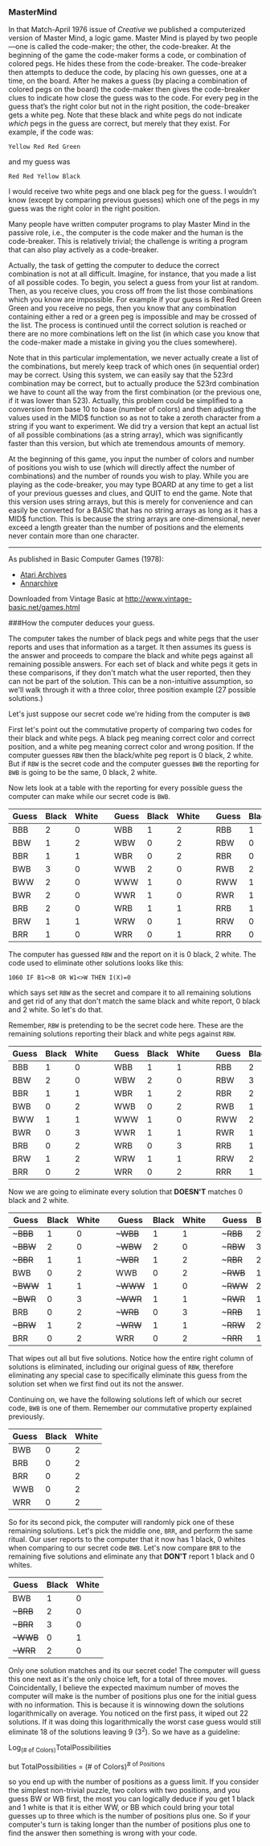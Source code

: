### MasterMind

In that Match-April 1976 issue of _Creative_ we published a computerized version of Master Mind, a logic game. Master Mind is played by two people—one is called the code-maker; the other, the code-breaker. At the beginning of the game the code-maker forms a code, or combination of colored pegs. He hides these from the code-breaker. The code-breaker then attempts to deduce the code, by placing his own guesses, one at a time, on the board. After he makes a guess (by placing a combination of colored pegs on the board) the code-maker then gives the code-breaker clues to indicate how close the guess was to the code. For every peg in the guess that’s the right color but not in the right position, the code-breaker gets a white peg. Note that these black and white pegs do not indicate _which_ pegs in the guess are correct, but merely that they exist. For example, if the code was:
```
Yellow Red Red Green
```

and my guess was
```
Red Red Yellow Black
```
I would receive two white pegs and one black peg for the guess. I wouldn’t know (except by comparing previous guesses) which one of the pegs in my guess was the right color in the right position.

Many people have written computer programs to play Master Mind in the passive role, i.e., the computer is the code maker and the human is the code-breaker. This is relatively trivial; the challenge is writing a program that can also play actively as a code-breaker.

Actually, the task of getting the computer to deduce the correct combination is not at all difficult. Imagine, for instance, that you made a list of all possible codes. To begin, you select a guess from your list at random. Then, as you receive clues, you cross off from the list those combinations which you know are impossible. For example if your guess is Red Red Green Green and you receive no pegs, then you know that any combination containing either a red or a green peg is impossible and may be crossed of the list. The process is continued until the correct solution is reached or there are no more combinations left on the list (in which case you know that the code-maker made a mistake in giving you the clues somewhere).

Note that in this particular implementation, we never actually create a list of the combinations, but merely keep track of which ones (in sequential order) may be correct. Using this system, we can easily say that the 523rd combination may be correct, but to actually produce the 523rd combination we have to count all the way from the first combination (or the previous one, if it was lower than 523). Actually, this problem could be simplified to a conversion from base 10 to base (number of colors) and then adjusting the values used in the MID$ function so as not to take a zeroth character from a string if you want to experiment. We did try a version that kept an actual list of all possible combinations (as a string array), which was significantly faster than this version, but which ate tremendous amounts of memory.

At the beginning of this game, you input the number of colors and number of positions you wish to use (which will directly affect the number of combinations) and the number of rounds you wish to play. While you are playing as the code-breaker, you may type BOARD at any time to get a list of your previous guesses and clues, and QUIT to end the game. Note that this version uses string arrays, but this is merely for convenience and can easily be converted for a BASIC that has no string arrays as long as it has a MID$ function. This is because the string arrays are one-dimensional, never exceed a length greater than the number of positions and the elements never contain more than one character.

---

As published in Basic Computer Games (1978):
- [Atari Archives](https://www.atariarchives.org/basicgames/showpage.php?page=110)
- [Annarchive](https://annarchive.com/files/Basic_Computer_Games_Microcomputer_Edition.pdf#page=125)

Downloaded from Vintage Basic at
http://www.vintage-basic.net/games.html

###How the computer deduces your guess.

The computer takes the number of black pegs and white pegs that the user reports
and uses that information as a target. It then assumes its guess is the answer
and proceeds to compare the black and white pegs against all remaining possible
answers. For each set of black and white pegs it gets in these comparisons, if 
they don't match what the user reported, then they can not be part of the solution.
This can be a non-intuitive assumption, so we'll walk through it with a three color,
three position example (27 possible solutions.)

Let's just suppose our secret code we're hiding from the computer is `BWB`

First let's point out the commutative property of comparing two codes for their
black and white pegs. A black peg meaning correct color and correct position, and
a white peg meaning correct color and wrong position.  If the computer guesses
`RBW` then the black/white peg report is 0 black, 2 white.  But if `RBW` is the 
secret code and the computer guesses `BWB` the reporting for `BWB` is going to be
the same, 0 black, 2 white. 

Now lets look at a table with the reporting for every possible guess the computer 
can make while our secret code is `BWB`.
                                                         
| Guess | Black | White |     | Guess | Black | White |     | Guess | Black | White |
|-------|-------|-------|-----|-------|-------|-------|-----|-------|-------|-------|
| BBB   | 2     | 0     |     | WBB   | 1     | 2     |     | RBB   | 1     | 1     |   
| BBW   | 1     | 2     |     | WBW   | 0     | 2     |     | RBW   | 0     | 2     |   
| BBR   | 1     | 1     |     | WBR   | 0     | 2     |     | RBR   | 0     | 1     |    
| BWB   | 3     | 0     |     | WWB   | 2     | 0     |     | RWB   | 2     | 0     |    
| BWW   | 2     | 0     |     | WWW   | 1     | 0     |     | RWW   | 1     | 0     |    
| BWR   | 2     | 0     |     | WWR   | 1     | 0     |     | RWR   | 1     | 0     |    
| BRB   | 2     | 0     |     | WRB   | 1     | 1     |     | RRB   | 1     | 0     |    
| BRW   | 1     | 1     |     | WRW   | 0     | 1     |     | RRW   | 0     | 1     |    
| BRR   | 1     | 0     |     | WRR   | 0     | 1     |     | RRR   | 0     | 0     | 

The computer has guessed `RBW` and the report on it is 0 black, 2 white. The code
used to eliminate other solutions looks like this:

`1060 IF B1<>B OR W1<>W THEN I(X)=0`

which says set `RBW` as the secret and compare it to all remaining solutions and 
get rid of any that don't match the same black and white report, 0 black and 2 white. 
So let's do that.

Remember, `RBW` is pretending to be the secret code here. These are the remaining
solutions reporting their black and white pegs against `RBW`.

| Guess | Black | White |     | Guess | Black | White |     | Guess | Black | White |
|-------|-------|-------|-----|-------|-------|-------|-----|-------|-------|-------|
| BBB   | 1     | 0     |     | WBB   | 1     | 1     |     | RBB   | 2     | 0     |   
| BBW   | 2     | 0     |     | WBW   | 2     | 0     |     | RBW   | 3     | 0     |   
| BBR   | 1     | 1     |     | WBR   | 1     | 2     |     | RBR   | 2     | 0     |    
| BWB   | 0     | 2     |     | WWB   | 0     | 2     |     | RWB   | 1     | 2     |    
| BWW   | 1     | 1     |     | WWW   | 1     | 0     |     | RWW   | 2     | 0     |    
| BWR   | 0     | 3     |     | WWR   | 1     | 1     |     | RWR   | 1     | 1     |    
| BRB   | 0     | 2     |     | WRB   | 0     | 3     |     | RRB   | 1     | 1     |    
| BRW   | 1     | 2     |     | WRW   | 1     | 1     |     | RRW   | 2     | 0     |    
| BRR   | 0     | 2     |     | WRR   | 0     | 2     |     | RRR   | 1     | 0     | 

Now we are going to eliminate every solution that **DOESN'T** matches 0 black and 2 white.

| Guess    | Black | White |     | Guess    | Black | White |     | Guess    | Black | White |
|----------|-------|-------|-----|----------|-------|-------|-----|----------|-------|-------|
| ~~~BBB~~ | 1     | 0     |     | ~~~WBB~~ | 1     | 1     |     | ~~~RBB~~ | 2     | 0     |   
| ~~~BBW~~ | 2     | 0     |     | ~~~WBW~~ | 2     | 0     |     | ~~~RBW~~ | 3     | 0     |   
| ~~~BBR~~ | 1     | 1     |     | ~~~WBR~~ | 1     | 2     |     | ~~~RBR~~ | 2     | 0     |    
| BWB      | 0     | 2     |     | WWB      | 0     | 2     |     | ~~~RWB~~ | 1     | 2     |    
| ~~~BWW~~ | 1     | 1     |     | ~~~WWW~~ | 1     | 0     |     | ~~~RWW~~ | 2     | 0     |    
| ~~~BWR~~ | 0     | 3     |     | ~~~WWR~~ | 1     | 1     |     | ~~~RWR~~ | 1     | 1     |    
| BRB      | 0     | 2     |     | ~~~WRB~~ | 0     | 3     |     | ~~~RRB~~ | 1     | 1     |    
| ~~~BRW~~ | 1     | 2     |     | ~~~WRW~~ | 1     | 1     |     | ~~~RRW~~ | 2     | 0     |    
| BRR      | 0     | 2     |     | WRR      | 0     | 2     |     | ~~~RRR~~ | 1     | 0     |          
                                   
 That wipes out all but five solutions. Notice how the entire right column of solutions 
 is eliminated, including our original guess of `RBW`, therefore eliminating any 
 special case to specifically eliminate this guess from the solution set when we first find out
 its not the answer.
 
 Continuing on, we have the following solutions left of which our secret code, `BWB` 
 is one of them. Remember our commutative property explained previously. 

| Guess | Black | White |
|-------|-------|-------|
| BWB   | 0     | 2     |
| BRB   | 0     | 2     |
| BRR   | 0     | 2     |
| WWB   | 0     | 2     |
| WRR   | 0     | 2     |

So for its second pick, the computer will randomly pick one of these remaining solutions. Let's pick
the middle one, `BRR`, and perform the same ritual. Our user reports to the computer 
that it now has 1 black, 0 whites when comparing to our secret code `BWB`. Let's 
now compare `BRR` to the remaining five solutions and eliminate any that **DON'T**
report 1 black and 0 whites.

| Guess    | Black | White |
|----------|-------|-------|
| BWB      | 1     | 0     |
| ~~~BRB~~ | 2     | 0     |
| ~~~BRR~~ | 3     | 0     |
| ~~~WWB~~ | 0     | 1     |
| ~~~WRR~~ | 2     | 0     | 

Only one solution matches and its our secret code! The computer will guess this
one next as it's the only choice left, for a total of three moves. 
Coincidentally, I believe the expected maximum number of moves the computer will 
make is the number of positions plus one for the initial guess with no information.
This is because it is winnowing down the solutions 
logarithmically on average. You noticed on the first pass, it wiped out 22 
solutions. If it was doing this logarithmically the worst case guess would 
still eliminate 18 of the solutions leaving 9 (3<sup>2</sup>).  So we have as
a guideline:

 Log<sub>(# of Colors)</sub>TotalPossibilities
 
but TotalPossibilities = (# of Colors)<sup># of Positions</sup>

so you end up with the number of positions as a guess limit. If you consider the
simplest non-trivial puzzle, two colors with two positions, and you guess BW or 
WB first, the most you can logically deduce if you get 1 black and 1 white is 
that it is either WW, or BB which could bring your total guesses up to three 
which is the number of positions plus one.  So if your computer's turn is taking
longer than the number of positions plus one to find the answer then something 
is wrong with your code. 
